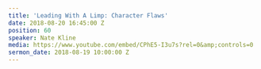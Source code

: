 ```yaml
---
title: 'Leading With A Limp: Character Flaws'
date: 2018-08-20 16:45:00 Z
position: 60
speaker: Nate Kline
media: https://www.youtube.com/embed/CPhE5-I3u7s?rel=0&amp;controls=0
sermon_date: 2018-08-19 10:00:00 Z
---
```


